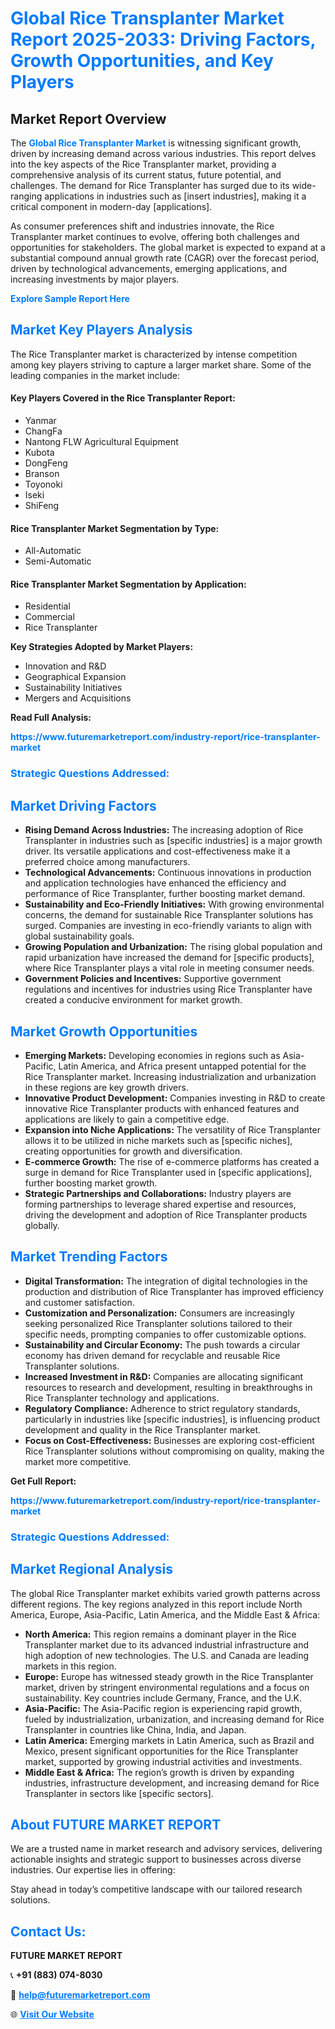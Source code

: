 <h1 style="color: #007BFF;">Global Rice Transplanter Market Report 2025-2033: Driving Factors, Growth Opportunities, and Key Players</h1>

<section id="overview">
<h2>Market Report Overview</h2>
<p>The <a href="https://www.futuremarketreport.com/industry-report/rice-transplanter-market" style="color: #007BFF; text-decoration: none;"><strong>Global Rice Transplanter Market</strong></a> is witnessing significant growth, driven by increasing demand across various industries. This report delves into the key aspects of the Rice Transplanter market, providing a comprehensive analysis of its current status, future potential, and challenges. The demand for Rice Transplanter has surged due to its wide-ranging applications in industries such as [insert industries], making it a critical component in modern-day [applications].</p>
<p>As consumer preferences shift and industries innovate, the Rice Transplanter market continues to evolve, offering both challenges and opportunities for stakeholders. The global market is expected to expand at a substantial compound annual growth rate (CAGR) over the forecast period, driven by technological advancements, emerging applications, and increasing investments by major players.</p>
</section>

<section id="overview">
<p><a href="https://www.futuremarketreport.com/request-sample/reportId=128112" style="color: #007BFF; text-decoration: none;"><strong>Explore Sample Report Here</strong></a></p>
</section>

<section id="key-players">
<h2 style="color: #007BFF;">Market Key Players Analysis</h2>
<p>The Rice Transplanter market is characterized by intense competition among key players striving to capture a larger market share. Some of the leading companies in the market include:</p>
<h4>Key Players Covered in the Rice Transplanter Report:</h4>
<ul><li>Yanmar</li><li>ChangFa</li><li>Nantong FLW Agricultural Equipment</li><li>Kubota</li><li>DongFeng</li><li>Branson</li><li>Toyonoki</li><li>Iseki</li><li>ShiFeng</li></ul>
<h4>Rice Transplanter Market Segmentation by Type:</h4>
<ul><li>All-Automatic</li><li>Semi-Automatic</li></ul>

<h4>Rice Transplanter Market Segmentation by Application:</h4>
<ul><li>Residential</li><li>Commercial</li><li>Rice Transplanter</li></ul>
<p><strong>Key Strategies Adopted by Market Players:</strong></p>
<ul>
<li>Innovation and R&D</li>
<li>Geographical Expansion</li>
<li>Sustainability Initiatives</li>
<li>Mergers and Acquisitions</li>
</ul>
</section>

<section>
<p><strong>Read Full Analysis: </strong></p><a href="https://www.futuremarketreport.com/industry-report/rice-transplanter-market" style="color: #007BFF; text-decoration: none;"><strong>https://www.futuremarketreport.com/industry-report/rice-transplanter-market</strong></a>
<h3 style="color: #007BFF;">Strategic Questions Addressed:</h3>
</section>

<section id="driving-factors">
<h2 style="color: #007BFF;">Market Driving Factors</h2>
<ul>
<li><strong>Rising Demand Across Industries:</strong> The increasing adoption of Rice Transplanter in industries such as [specific industries] is a major growth driver. Its versatile applications and cost-effectiveness make it a preferred choice among manufacturers.</li>
<li><strong>Technological Advancements:</strong> Continuous innovations in production and application technologies have enhanced the efficiency and performance of Rice Transplanter, further boosting market demand.</li>
<li><strong>Sustainability and Eco-Friendly Initiatives:</strong> With growing environmental concerns, the demand for sustainable Rice Transplanter solutions has surged. Companies are investing in eco-friendly variants to align with global sustainability goals.</li>
<li><strong>Growing Population and Urbanization:</strong> The rising global population and rapid urbanization have increased the demand for [specific products], where Rice Transplanter plays a vital role in meeting consumer needs.</li>
<li><strong>Government Policies and Incentives:</strong> Supportive government regulations and incentives for industries using Rice Transplanter have created a conducive environment for market growth.</li>
</ul>
</section>

<section id="growth-opportunities">
<h2 style="color: #007BFF;">Market Growth Opportunities</h2>
<ul>
<li><strong>Emerging Markets:</strong> Developing economies in regions such as Asia-Pacific, Latin America, and Africa present untapped potential for the Rice Transplanter market. Increasing industrialization and urbanization in these regions are key growth drivers.</li>
<li><strong>Innovative Product Development:</strong> Companies investing in R&D to create innovative Rice Transplanter products with enhanced features and applications are likely to gain a competitive edge.</li>
<li><strong>Expansion into Niche Applications:</strong> The versatility of Rice Transplanter allows it to be utilized in niche markets such as [specific niches], creating opportunities for growth and diversification.</li>
<li><strong>E-commerce Growth:</strong> The rise of e-commerce platforms has created a surge in demand for Rice Transplanter used in [specific applications], further boosting market growth.</li>
<li><strong>Strategic Partnerships and Collaborations:</strong> Industry players are forming partnerships to leverage shared expertise and resources, driving the development and adoption of Rice Transplanter products globally.</li>
</ul>
</section>

<section id="trending-factors">
<h2 style="color: #007BFF;">Market Trending Factors</h2>
<ul>
<li><strong>Digital Transformation:</strong> The integration of digital technologies in the production and distribution of Rice Transplanter has improved efficiency and customer satisfaction.</li>
<li><strong>Customization and Personalization:</strong> Consumers are increasingly seeking personalized Rice Transplanter solutions tailored to their specific needs, prompting companies to offer customizable options.</li>
<li><strong>Sustainability and Circular Economy:</strong> The push towards a circular economy has driven demand for recyclable and reusable Rice Transplanter solutions.</li>
<li><strong>Increased Investment in R&D:</strong> Companies are allocating significant resources to research and development, resulting in breakthroughs in Rice Transplanter technology and applications.</li>
<li><strong>Regulatory Compliance:</strong> Adherence to strict regulatory standards, particularly in industries like [specific industries], is influencing product development and quality in the Rice Transplanter market.</li>
<li><strong>Focus on Cost-Effectiveness:</strong> Businesses are exploring cost-efficient Rice Transplanter solutions without compromising on quality, making the market more competitive.</li>
</ul>
</section>

<section>
<p><strong>Get Full Report: </strong></p><a href="https://www.futuremarketreport.com/industry-report/rice-transplanter-market" style="color: #007BFF; text-decoration: none;"><strong>https://www.futuremarketreport.com/industry-report/rice-transplanter-market</strong></a>
<h3 style="color: #007BFF;">Strategic Questions Addressed:</h3>
</section>


<section id="regional-analysis">
<h2 style="color: #007BFF;">Market Regional Analysis</h2>
<p>The global Rice Transplanter market exhibits varied growth patterns across different regions. The key regions analyzed in this report include North America, Europe, Asia-Pacific, Latin America, and the Middle East & Africa:</p>
<ul>
<li><strong>North America:</strong> This region remains a dominant player in the Rice Transplanter market due to its advanced industrial infrastructure and high adoption of new technologies. The U.S. and Canada are leading markets in this region.</li>
<li><strong>Europe:</strong> Europe has witnessed steady growth in the Rice Transplanter market, driven by stringent environmental regulations and a focus on sustainability. Key countries include Germany, France, and the U.K.</li>
<li><strong>Asia-Pacific:</strong> The Asia-Pacific region is experiencing rapid growth, fueled by industrialization, urbanization, and increasing demand for Rice Transplanter in countries like China, India, and Japan.</li>
<li><strong>Latin America:</strong> Emerging markets in Latin America, such as Brazil and Mexico, present significant opportunities for the Rice Transplanter market, supported by growing industrial activities and investments.</li>
<li><strong>Middle East & Africa:</strong> The region’s growth is driven by expanding industries, infrastructure development, and increasing demand for Rice Transplanter in sectors like [specific sectors].</li>
</ul>
</section>

<footer>
<h2 style="color: #007BFF;">About FUTURE MARKET REPORT</h2>
<p>We are a trusted name in market research and advisory services, delivering actionable insights and strategic support to businesses across diverse industries. Our expertise lies in offering:</p>

<p>Stay ahead in today’s competitive landscape with our tailored research solutions.</p>

<h2 style="color: #007BFF;">Contact Us:</h2>
<p><strong>FUTURE MARKET REPORT</strong></p>
<p>📞 <strong>+91 (883) 074-8030</strong></p>
<p>📧 <strong><a href="mailto:help@futuremarketreport.com" style="color: #007BFF;">help@futuremarketreport.com</a></strong></p>
<p>🌐 <strong><a href="https://www.futuremarketreport.com/" style="color: #007BFF;">Visit Our Website</a></strong></p>
</footer>